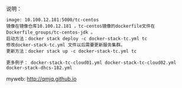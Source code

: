 说明：

    image: 10.100.12.181:5000/tc-centos
    镜像在镜像仓库10.100.12.181 ，tc-centos镜像的dockerfile文件在Dockerfile_groups/tc-centos-jdk 。
    启动方法：docker stack deploy -c docker-stack-tc.yml tc
    修改docker-stack-tc.yml 文件以后需要更新服务集群。
    更新方法：docker stack up -c docker-stack-tc.yml tc  

    更多例子： docker-stack-tc-cloud01.yml docker-stack-tc-cloud02.yml docker-stack-dhcs-182.yml
 
myweb: http://qmjq.github.io

